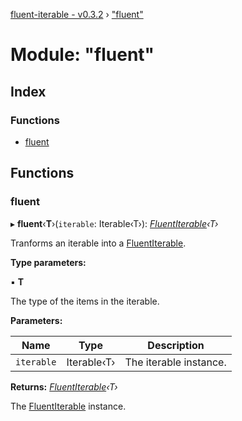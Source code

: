 [fluent-iterable - v0.3.2](../README.md) › ["fluent"](_fluent_.md)

# Module: "fluent"

## Index

### Functions

* [fluent](_fluent_.md#fluent)

## Functions

###  fluent

▸ **fluent**‹**T**›(`iterable`: Iterable‹T›): *[FluentIterable](../interfaces/_types_types_.fluentiterable.md)‹T›*

Tranforms an iterable into a [FluentIterable](../interfaces/_types_types_.fluentiterable.md).

**Type parameters:**

▪ **T**

The type of the items in the iterable.

**Parameters:**

Name | Type | Description |
------ | ------ | ------ |
`iterable` | Iterable‹T› | The iterable instance. |

**Returns:** *[FluentIterable](../interfaces/_types_types_.fluentiterable.md)‹T›*

The [FluentIterable](../interfaces/_types_types_.fluentiterable.md) instance.
